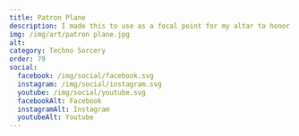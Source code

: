 ```yaml
---
title: Patron Plane
description: I made this to use as a focal point for my altar to honor each direction with an object in each circle
img: /img/art/patron plane.jpg
alt: 
category: Techno Sorcery
order: 79
social:
  facebook: /img/social/facebook.svg
  instagram: /img/social/instagram.svg
  youtube: /img/social/youtube.svg
  facebookAlt: Facebook
  instagramAlt: Instagram
  youtubeAlt: Youtube
---
```

